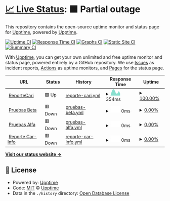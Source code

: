 # [📈 Live Status](https://upptime.github.io/upptime): <!--live status--> **🟧 Partial outage**

This repository contains the open-source uptime monitor and status page for [Upptime](https://upptime.js.org), powered by [Upptime](https://github.com/upptime/upptime).

[![Uptime CI](https://github.com/CarfaxMx/status-page/workflows/Uptime%20CI/badge.svg)](https://github.com/CarfaxMx/status-page/actions?query=workflow%3A%22Uptime+CI%22)
[![Response Time CI](https://github.com/CarfaxMx/status-page/workflows/Response%20Time%20CI/badge.svg)](https://github.com/CarfaxMx/status-page/actions?query=workflow%3A%22Response+Time+CI%22)
[![Graphs CI](https://github.com/CarfaxMx/status-page/workflows/Graphs%20CI/badge.svg)](https://github.com/CarfaxMx/status-page/actions?query=workflow%3A%22Graphs+CI%22)
[![Static Site CI](https://github.com/CarfaxMx/status-page/workflows/Static%20Site%20CI/badge.svg)](https://github.com/CarfaxMx/status-page/actions?query=workflow%3A%22Static+Site+CI%22)
[![Summary CI](https://github.com/CarfaxMx/status-page/workflows/Summary%20CI/badge.svg)](https://github.com/CarfaxMx/status-page/actions?query=workflow%3A%22Summary+CI%22)

With [Upptime](https://upptime.js.org), you can get your own unlimited and free uptime monitor and status page, powered entirely by a GitHub repository. We use [Issues](https://github.com/upptime/upptime/issues) as incident reports, [Actions](https://github.com/CarfaxMx/status-page/actions) as uptime monitors, and [Pages](https://upptime.github.io/upptime) for the status page.

<!--start: status pages-->
<!-- This summary is generated by Upptime (https://github.com/upptime/upptime) -->
<!-- Do not edit this manually, your changes will be overwritten -->
<!-- prettier-ignore -->
| URL | Status | History | Response Time | Uptime |
| --- | ------ | ------- | ------------- | ------ |
| <img alt="" src="https://icons.duckduckgo.com/ip3/reporte.carinfo.com.mx.ico" height="13"> [ReporteCari](https://reporte.carinfo.com.mx) | 🟩 Up | [reporte-cari.yml](https://github.com/CarfaxMX/status-page/commits/HEAD/history/reporte-cari.yml) | <details><summary><img alt="Response time graph" src="./graphs/reporte-cari/response-time-week.png" height="20"> 354ms</summary><br><a href="https://status.globalgbc.com/history/reporte-cari"><img alt="Response time 528" src="https://img.shields.io/endpoint?url=https%3A%2F%2Fraw.githubusercontent.com%2FCarfaxMX%2Fstatus-page%2FHEAD%2Fapi%2Freporte-cari%2Fresponse-time.json"></a><br><a href="https://status.globalgbc.com/history/reporte-cari"><img alt="24-hour response time 447" src="https://img.shields.io/endpoint?url=https%3A%2F%2Fraw.githubusercontent.com%2FCarfaxMX%2Fstatus-page%2FHEAD%2Fapi%2Freporte-cari%2Fresponse-time-day.json"></a><br><a href="https://status.globalgbc.com/history/reporte-cari"><img alt="7-day response time 354" src="https://img.shields.io/endpoint?url=https%3A%2F%2Fraw.githubusercontent.com%2FCarfaxMX%2Fstatus-page%2FHEAD%2Fapi%2Freporte-cari%2Fresponse-time-week.json"></a><br><a href="https://status.globalgbc.com/history/reporte-cari"><img alt="30-day response time 427" src="https://img.shields.io/endpoint?url=https%3A%2F%2Fraw.githubusercontent.com%2FCarfaxMX%2Fstatus-page%2FHEAD%2Fapi%2Freporte-cari%2Fresponse-time-month.json"></a><br><a href="https://status.globalgbc.com/history/reporte-cari"><img alt="1-year response time 513" src="https://img.shields.io/endpoint?url=https%3A%2F%2Fraw.githubusercontent.com%2FCarfaxMX%2Fstatus-page%2FHEAD%2Fapi%2Freporte-cari%2Fresponse-time-year.json"></a></details> | <details><summary><a href="https://status.globalgbc.com/history/reporte-cari">100.00%</a></summary><a href="https://status.globalgbc.com/history/reporte-cari"><img alt="All-time uptime 99.85%" src="https://img.shields.io/endpoint?url=https%3A%2F%2Fraw.githubusercontent.com%2FCarfaxMX%2Fstatus-page%2FHEAD%2Fapi%2Freporte-cari%2Fuptime.json"></a><br><a href="https://status.globalgbc.com/history/reporte-cari"><img alt="24-hour uptime 100.00%" src="https://img.shields.io/endpoint?url=https%3A%2F%2Fraw.githubusercontent.com%2FCarfaxMX%2Fstatus-page%2FHEAD%2Fapi%2Freporte-cari%2Fuptime-day.json"></a><br><a href="https://status.globalgbc.com/history/reporte-cari"><img alt="7-day uptime 100.00%" src="https://img.shields.io/endpoint?url=https%3A%2F%2Fraw.githubusercontent.com%2FCarfaxMX%2Fstatus-page%2FHEAD%2Fapi%2Freporte-cari%2Fuptime-week.json"></a><br><a href="https://status.globalgbc.com/history/reporte-cari"><img alt="30-day uptime 100.00%" src="https://img.shields.io/endpoint?url=https%3A%2F%2Fraw.githubusercontent.com%2FCarfaxMX%2Fstatus-page%2FHEAD%2Fapi%2Freporte-cari%2Fuptime-month.json"></a><br><a href="https://status.globalgbc.com/history/reporte-cari"><img alt="1-year uptime 99.98%" src="https://img.shields.io/endpoint?url=https%3A%2F%2Fraw.githubusercontent.com%2FCarfaxMX%2Fstatus-page%2FHEAD%2Fapi%2Freporte-cari%2Fuptime-year.json"></a></details>
| <img alt="" src="https://icons.duckduckgo.com/ip3/pruebasbeta.globalgbc.com.ico" height="13"> [Pruebas Beta](https://pruebasbeta.globalgbc.com) | 🟥 Down | [pruebas-beta.yml](https://github.com/CarfaxMX/status-page/commits/HEAD/history/pruebas-beta.yml) | <details><summary><img alt="Response time graph" src="./graphs/pruebas-beta/response-time-week.png" height="20"> 0ms</summary><br><a href="https://status.globalgbc.com/history/pruebas-beta"><img alt="Response time 508" src="https://img.shields.io/endpoint?url=https%3A%2F%2Fraw.githubusercontent.com%2FCarfaxMX%2Fstatus-page%2FHEAD%2Fapi%2Fpruebas-beta%2Fresponse-time.json"></a><br><a href="https://status.globalgbc.com/history/pruebas-beta"><img alt="24-hour response time 0" src="https://img.shields.io/endpoint?url=https%3A%2F%2Fraw.githubusercontent.com%2FCarfaxMX%2Fstatus-page%2FHEAD%2Fapi%2Fpruebas-beta%2Fresponse-time-day.json"></a><br><a href="https://status.globalgbc.com/history/pruebas-beta"><img alt="7-day response time 0" src="https://img.shields.io/endpoint?url=https%3A%2F%2Fraw.githubusercontent.com%2FCarfaxMX%2Fstatus-page%2FHEAD%2Fapi%2Fpruebas-beta%2Fresponse-time-week.json"></a><br><a href="https://status.globalgbc.com/history/pruebas-beta"><img alt="30-day response time 0" src="https://img.shields.io/endpoint?url=https%3A%2F%2Fraw.githubusercontent.com%2FCarfaxMX%2Fstatus-page%2FHEAD%2Fapi%2Fpruebas-beta%2Fresponse-time-month.json"></a><br><a href="https://status.globalgbc.com/history/pruebas-beta"><img alt="1-year response time 1328" src="https://img.shields.io/endpoint?url=https%3A%2F%2Fraw.githubusercontent.com%2FCarfaxMX%2Fstatus-page%2FHEAD%2Fapi%2Fpruebas-beta%2Fresponse-time-year.json"></a></details> | <details><summary><a href="https://status.globalgbc.com/history/pruebas-beta">0.00%</a></summary><a href="https://status.globalgbc.com/history/pruebas-beta"><img alt="All-time uptime 1.09%" src="https://img.shields.io/endpoint?url=https%3A%2F%2Fraw.githubusercontent.com%2FCarfaxMX%2Fstatus-page%2FHEAD%2Fapi%2Fpruebas-beta%2Fuptime.json"></a><br><a href="https://status.globalgbc.com/history/pruebas-beta"><img alt="24-hour uptime 0.00%" src="https://img.shields.io/endpoint?url=https%3A%2F%2Fraw.githubusercontent.com%2FCarfaxMX%2Fstatus-page%2FHEAD%2Fapi%2Fpruebas-beta%2Fuptime-day.json"></a><br><a href="https://status.globalgbc.com/history/pruebas-beta"><img alt="7-day uptime 0.00%" src="https://img.shields.io/endpoint?url=https%3A%2F%2Fraw.githubusercontent.com%2FCarfaxMX%2Fstatus-page%2FHEAD%2Fapi%2Fpruebas-beta%2Fuptime-week.json"></a><br><a href="https://status.globalgbc.com/history/pruebas-beta"><img alt="30-day uptime 1.38%" src="https://img.shields.io/endpoint?url=https%3A%2F%2Fraw.githubusercontent.com%2FCarfaxMX%2Fstatus-page%2FHEAD%2Fapi%2Fpruebas-beta%2Fuptime-month.json"></a><br><a href="https://status.globalgbc.com/history/pruebas-beta"><img alt="1-year uptime 0.06%" src="https://img.shields.io/endpoint?url=https%3A%2F%2Fraw.githubusercontent.com%2FCarfaxMX%2Fstatus-page%2FHEAD%2Fapi%2Fpruebas-beta%2Fuptime-year.json"></a></details>
| <img alt="" src="https://icons.duckduckgo.com/ip3/pruebasalfa.globalgbc.com.ico" height="13"> [Pruebas Alfa](https://pruebasalfa.globalgbc.com) | 🟥 Down | [pruebas-alfa.yml](https://github.com/CarfaxMX/status-page/commits/HEAD/history/pruebas-alfa.yml) | <details><summary><img alt="Response time graph" src="./graphs/pruebas-alfa/response-time-week.png" height="20"> 0ms</summary><br><a href="https://status.globalgbc.com/history/pruebas-alfa"><img alt="Response time 526" src="https://img.shields.io/endpoint?url=https%3A%2F%2Fraw.githubusercontent.com%2FCarfaxMX%2Fstatus-page%2FHEAD%2Fapi%2Fpruebas-alfa%2Fresponse-time.json"></a><br><a href="https://status.globalgbc.com/history/pruebas-alfa"><img alt="24-hour response time 0" src="https://img.shields.io/endpoint?url=https%3A%2F%2Fraw.githubusercontent.com%2FCarfaxMX%2Fstatus-page%2FHEAD%2Fapi%2Fpruebas-alfa%2Fresponse-time-day.json"></a><br><a href="https://status.globalgbc.com/history/pruebas-alfa"><img alt="7-day response time 0" src="https://img.shields.io/endpoint?url=https%3A%2F%2Fraw.githubusercontent.com%2FCarfaxMX%2Fstatus-page%2FHEAD%2Fapi%2Fpruebas-alfa%2Fresponse-time-week.json"></a><br><a href="https://status.globalgbc.com/history/pruebas-alfa"><img alt="30-day response time 0" src="https://img.shields.io/endpoint?url=https%3A%2F%2Fraw.githubusercontent.com%2FCarfaxMX%2Fstatus-page%2FHEAD%2Fapi%2Fpruebas-alfa%2Fresponse-time-month.json"></a><br><a href="https://status.globalgbc.com/history/pruebas-alfa"><img alt="1-year response time 196" src="https://img.shields.io/endpoint?url=https%3A%2F%2Fraw.githubusercontent.com%2FCarfaxMX%2Fstatus-page%2FHEAD%2Fapi%2Fpruebas-alfa%2Fresponse-time-year.json"></a></details> | <details><summary><a href="https://status.globalgbc.com/history/pruebas-alfa">0.00%</a></summary><a href="https://status.globalgbc.com/history/pruebas-alfa"><img alt="All-time uptime 1.09%" src="https://img.shields.io/endpoint?url=https%3A%2F%2Fraw.githubusercontent.com%2FCarfaxMX%2Fstatus-page%2FHEAD%2Fapi%2Fpruebas-alfa%2Fuptime.json"></a><br><a href="https://status.globalgbc.com/history/pruebas-alfa"><img alt="24-hour uptime 0.00%" src="https://img.shields.io/endpoint?url=https%3A%2F%2Fraw.githubusercontent.com%2FCarfaxMX%2Fstatus-page%2FHEAD%2Fapi%2Fpruebas-alfa%2Fuptime-day.json"></a><br><a href="https://status.globalgbc.com/history/pruebas-alfa"><img alt="7-day uptime 0.00%" src="https://img.shields.io/endpoint?url=https%3A%2F%2Fraw.githubusercontent.com%2FCarfaxMX%2Fstatus-page%2FHEAD%2Fapi%2Fpruebas-alfa%2Fuptime-week.json"></a><br><a href="https://status.globalgbc.com/history/pruebas-alfa"><img alt="30-day uptime 1.38%" src="https://img.shields.io/endpoint?url=https%3A%2F%2Fraw.githubusercontent.com%2FCarfaxMX%2Fstatus-page%2FHEAD%2Fapi%2Fpruebas-alfa%2Fuptime-month.json"></a><br><a href="https://status.globalgbc.com/history/pruebas-alfa"><img alt="1-year uptime 0.06%" src="https://img.shields.io/endpoint?url=https%3A%2F%2Fraw.githubusercontent.com%2FCarfaxMX%2Fstatus-page%2FHEAD%2Fapi%2Fpruebas-alfa%2Fuptime-year.json"></a></details>
| <img alt="" src="https://icons.duckduckgo.com/ip3/reporte.car-info.com.mx.ico" height="13"> [Reporte Car-Info](https://reporte.car-info.com.mx) | 🟥 Down | [reporte-car-info.yml](https://github.com/CarfaxMX/status-page/commits/HEAD/history/reporte-car-info.yml) | <details><summary><img alt="Response time graph" src="./graphs/reporte-car-info/response-time-week.png" height="20"> 0ms</summary><br><a href="https://status.globalgbc.com/history/reporte-car-info"><img alt="Response time 502" src="https://img.shields.io/endpoint?url=https%3A%2F%2Fraw.githubusercontent.com%2FCarfaxMX%2Fstatus-page%2FHEAD%2Fapi%2Freporte-car-info%2Fresponse-time.json"></a><br><a href="https://status.globalgbc.com/history/reporte-car-info"><img alt="24-hour response time 0" src="https://img.shields.io/endpoint?url=https%3A%2F%2Fraw.githubusercontent.com%2FCarfaxMX%2Fstatus-page%2FHEAD%2Fapi%2Freporte-car-info%2Fresponse-time-day.json"></a><br><a href="https://status.globalgbc.com/history/reporte-car-info"><img alt="7-day response time 0" src="https://img.shields.io/endpoint?url=https%3A%2F%2Fraw.githubusercontent.com%2FCarfaxMX%2Fstatus-page%2FHEAD%2Fapi%2Freporte-car-info%2Fresponse-time-week.json"></a><br><a href="https://status.globalgbc.com/history/reporte-car-info"><img alt="30-day response time 0" src="https://img.shields.io/endpoint?url=https%3A%2F%2Fraw.githubusercontent.com%2FCarfaxMX%2Fstatus-page%2FHEAD%2Fapi%2Freporte-car-info%2Fresponse-time-month.json"></a><br><a href="https://status.globalgbc.com/history/reporte-car-info"><img alt="1-year response time 451" src="https://img.shields.io/endpoint?url=https%3A%2F%2Fraw.githubusercontent.com%2FCarfaxMX%2Fstatus-page%2FHEAD%2Fapi%2Freporte-car-info%2Fresponse-time-year.json"></a></details> | <details><summary><a href="https://status.globalgbc.com/history/reporte-car-info">0.00%</a></summary><a href="https://status.globalgbc.com/history/reporte-car-info"><img alt="All-time uptime 32.09%" src="https://img.shields.io/endpoint?url=https%3A%2F%2Fraw.githubusercontent.com%2FCarfaxMX%2Fstatus-page%2FHEAD%2Fapi%2Freporte-car-info%2Fuptime.json"></a><br><a href="https://status.globalgbc.com/history/reporte-car-info"><img alt="24-hour uptime 0.00%" src="https://img.shields.io/endpoint?url=https%3A%2F%2Fraw.githubusercontent.com%2FCarfaxMX%2Fstatus-page%2FHEAD%2Fapi%2Freporte-car-info%2Fuptime-day.json"></a><br><a href="https://status.globalgbc.com/history/reporte-car-info"><img alt="7-day uptime 0.00%" src="https://img.shields.io/endpoint?url=https%3A%2F%2Fraw.githubusercontent.com%2FCarfaxMX%2Fstatus-page%2FHEAD%2Fapi%2Freporte-car-info%2Fuptime-week.json"></a><br><a href="https://status.globalgbc.com/history/reporte-car-info"><img alt="30-day uptime 1.38%" src="https://img.shields.io/endpoint?url=https%3A%2F%2Fraw.githubusercontent.com%2FCarfaxMX%2Fstatus-page%2FHEAD%2Fapi%2Freporte-car-info%2Fuptime-month.json"></a><br><a href="https://status.globalgbc.com/history/reporte-car-info"><img alt="1-year uptime 12.84%" src="https://img.shields.io/endpoint?url=https%3A%2F%2Fraw.githubusercontent.com%2FCarfaxMX%2Fstatus-page%2FHEAD%2Fapi%2Freporte-car-info%2Fuptime-year.json"></a></details>

<!--end: status pages-->

[**Visit our status website →**](https://upptime.github.io/upptime)

## 📄 License

- Powered by: [Upptime](https://github.com/upptime/upptime)
- Code: [MIT](./LICENSE) © [Upptime](https://upptime.js.org)
- Data in the `./history` directory: [Open Database License](https://opendatacommons.org/licenses/odbl/1-0/)

